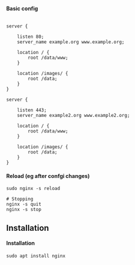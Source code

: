 
#### Basic config
```

server {

    listen 80;
    server_name example.org www.example.org;
    
    location / {
        root /data/www;
    }

    location /images/ {
        root /data;
    }
}

server {

    listen 443;
    server_name example2.org www.example2.org;
    
    location / {
        root /data/www;
    }

    location /images/ {
        root /data;
    }
}

```



#### Reload (eg after confgi changes)
```
sudo nginx -s reload

# Stopping
nginx -s quit
nginx -s stop

```


## Installation


#### Installation
```
sudo apt install nginx
```


